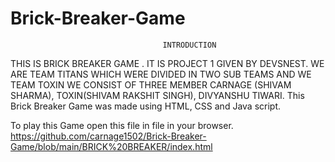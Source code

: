 # Brick-Breaker-Game
                                      INTRODUCTION

THIS IS BRICK BREAKER GAME . IT IS  PROJECT 1 GIVEN  BY DEVSNEST.
WE ARE TEAM TITANS WHICH WERE DIVIDED IN TWO SUB TEAMS AND WE TEAM TOXIN
WE CONSIST OF THREE MEMBER CARNAGE (SHIVAM SHARMA), TOXIN(SHIVAM RAKSHIT SINGH),
DIVYANSHU TIWARI. 
This Brick Breaker Game was made using HTML, CSS and Java script.

To play this Game open this file in file in your browser.
https://github.com/carnage1502/Brick-Breaker-Game/blob/main/BRICK%20BREAKER/index.html
